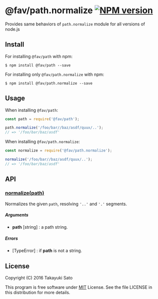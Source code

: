 @fav/path.normalize [![NPM version][npm-image]][npm-url]
===================

Provides same behaviors of `path.normalize` module for all versions of node.js

Install
-------

For installing `@fav/path` with npm:

```
$ npm install @fav/path --save
```

For installing only `@fav/path.normalize` with npm:

```
$ npm install @fav/path.normalize --save
```

Usage
-----

When installing `@fav/path`:

```js
const path = require('@fav/path');

path.normalize('/foo/bar//baz/asdf/quux/..');
// => '/foo/bar/baz/asdf'
```

When installing `@fav/path.normalize`:

```js
const normalize = require('@fav/path.normalize');

normalize('/foo/bar//baz/asdf/quux/..');
// => '/foo/bar/baz/asdf'
```

API
---

### <u>normalize(path)</u>

Normalizes the given `path`, resolving `'..'` and `'.'` segments.

##### Arguments

* **path** [string] : a path string.

##### Errors

* [TypeError] : if **path** is not a string.

License
-------

Copyright (C) 2016 Takayuki Sato

This program is free software under [MIT][mit-url] License.
See the file LICENSE in this distribution for more details.

[npm-image]: http://img.shields.io/badge/npm-v0.9.0-blue.svg
[npm-url]: https://www.npmjs.org/package/@fav/path/
[mit-url]: https://opensource.org/licenses/MIT

